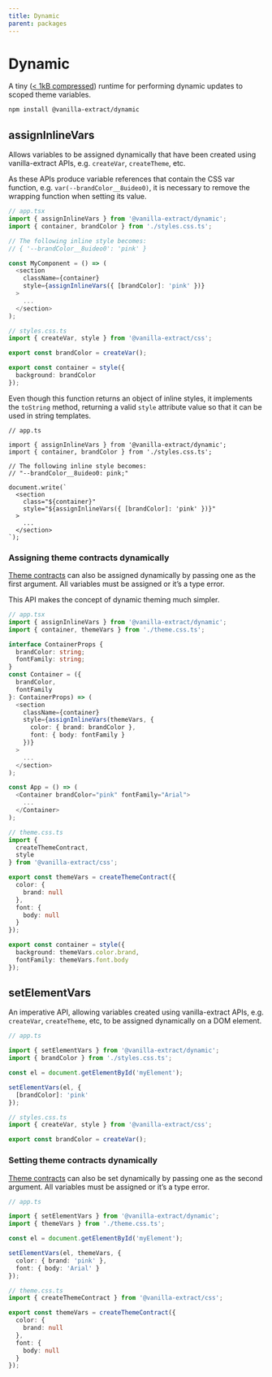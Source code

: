 ```yaml
---
title: Dynamic
parent: packages
---
```


# Dynamic

A tiny ([< 1kB compressed](https://bundlephobia.com/package/@vanilla-extract/dynamic@2.0.2)) runtime for performing dynamic updates to scoped theme variables.

```bash
npm install @vanilla-extract/dynamic
```

## assignInlineVars

Allows variables to be assigned dynamically that have been created using vanilla-extract APIs, e.g. `createVar`, `createTheme`, etc.

As these APIs produce variable references that contain the CSS var function, e.g. `var(--brandColor__8uideo0)`, it is necessary to remove the wrapping function when setting its value.

```ts compiled
// app.tsx
import { assignInlineVars } from '@vanilla-extract/dynamic';
import { container, brandColor } from './styles.css.ts';

// The following inline style becomes:
// { '--brandColor__8uideo0': 'pink' }

const MyComponent = () => (
  <section
    className={container}
    style={assignInlineVars({ [brandColor]: 'pink' })}
  >
    ...
  </section>
);

// styles.css.ts
import { createVar, style } from '@vanilla-extract/css';

export const brandColor = createVar();

export const container = style({
  background: brandColor
});
```

Even though this function returns an object of inline styles, it implements the `toString` method, returning a valid `style` attribute value so that it can be used in string templates.

```tsx
// app.ts

import { assignInlineVars } from '@vanilla-extract/dynamic';
import { container, brandColor } from './styles.css.ts';

// The following inline style becomes:
// "--brandColor__8uideo0: pink;"

document.write(`
  <section
    class="${container}"
    style="${assignInlineVars({ [brandColor]: 'pink' })}"
  >
    ...
  </section>
`);
```

### Assigning theme contracts dynamically

[Theme contracts](/documentation/theming/) can also be assigned dynamically by passing one as the first argument. All variables must be assigned or it’s a type error.

This API makes the concept of dynamic theming much simpler.

```ts compiled
// app.tsx
import { assignInlineVars } from '@vanilla-extract/dynamic';
import { container, themeVars } from './theme.css.ts';

interface ContainerProps {
  brandColor: string;
  fontFamily: string;
}
const Container = ({
  brandColor,
  fontFamily
}: ContainerProps) => (
  <section
    className={container}
    style={assignInlineVars(themeVars, {
      color: { brand: brandColor },
      font: { body: fontFamily }
    })}
  >
    ...
  </section>
);

const App = () => (
  <Container brandColor="pink" fontFamily="Arial">
    ...
  </Container>
);

// theme.css.ts
import {
  createThemeContract,
  style
} from '@vanilla-extract/css';

export const themeVars = createThemeContract({
  color: {
    brand: null
  },
  font: {
    body: null
  }
});

export const container = style({
  background: themeVars.color.brand,
  fontFamily: themeVars.font.body
});
```

## setElementVars

An imperative API, allowing variables created using vanilla-extract APIs, e.g. `createVar`, `createTheme`, etc, to be assigned dynamically on a DOM element.

```ts compiled
// app.ts

import { setElementVars } from '@vanilla-extract/dynamic';
import { brandColor } from './styles.css.ts';

const el = document.getElementById('myElement');

setElementVars(el, {
  [brandColor]: 'pink'
});

// styles.css.ts
import { createVar, style } from '@vanilla-extract/css';

export const brandColor = createVar();
```

### Setting theme contracts dynamically

[Theme contracts](/documentation/theming/) can also be set dynamically by passing one as the second argument. All variables must be assigned or it’s a type error.

```ts compiled
// app.ts

import { setElementVars } from '@vanilla-extract/dynamic';
import { themeVars } from './theme.css.ts';

const el = document.getElementById('myElement');

setElementVars(el, themeVars, {
  color: { brand: 'pink' },
  font: { body: 'Arial' }
});

// theme.css.ts
import { createThemeContract } from '@vanilla-extract/css';

export const themeVars = createThemeContract({
  color: {
    brand: null
  },
  font: {
    body: null
  }
});
```
